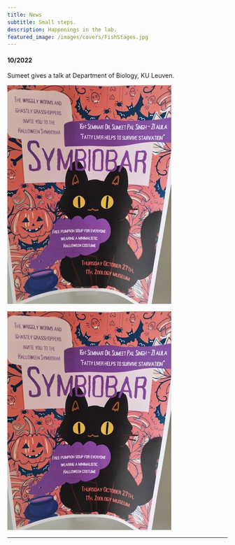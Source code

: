 ```yaml
---
title: News
subtitle: Small steps.
description: Happenings in the lab.
featured_image: /images/covers/FishStages.jpg
---
```


#### 10/2022

Sumeet gives a talk at Department of Biology, KU Leuven.  
  
![KULeuvenVisit](/images/news/2022/KULeuven.jpeg "KU Leuven Poster")  

<img src="/images/news/2022/KULeuven.jpeg" usemap="#image-map">

<map name="image-map">
    <area target="_self" alt="index" title="index" href="contact.md" coords="1,1,100,100" shape="rect">
</map>

---

